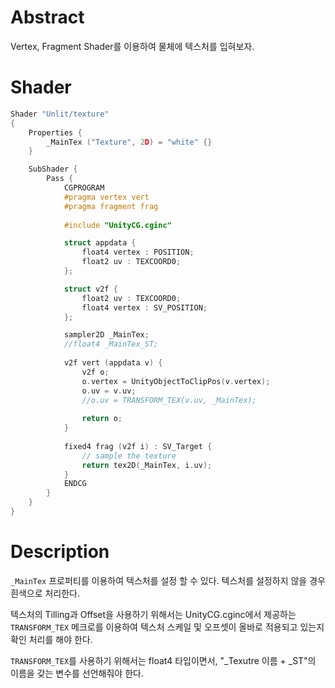 # Abstract

Vertex, Fragment Shader를 이용하여 물체에 텍스처를 입혀보자.

# Shader

```c
Shader "Unlit/texture"
{
    Properties {
        _MainTex ("Texture", 2D) = "white" {}
    }

    SubShader {
        Pass {
            CGPROGRAM
            #pragma vertex vert
            #pragma fragment frag
            
            #include "UnityCG.cginc"

            struct appdata {
                float4 vertex : POSITION;
                float2 uv : TEXCOORD0;
            };

            struct v2f {
                float2 uv : TEXCOORD0;
                float4 vertex : SV_POSITION;
            };

            sampler2D _MainTex;
            //float4 _MainTex_ST;
            
            v2f vert (appdata v) {
                v2f o;
                o.vertex = UnityObjectToClipPos(v.vertex);
                o.uv = v.uv;
                //o.uv = TRANSFORM_TEX(v.uv, _MainTex);
                
                return o;
            }
            
            fixed4 frag (v2f i) : SV_Target {
                // sample the texture
                return tex2D(_MainTex, i.uv);
            }
            ENDCG
        }
    }
}
```

# Description

`_MainTex` 프로퍼티를 이용하여 텍스처를 설정 할 수 있다. 텍스처를 설정하지 않을 경우 흰색으로 처리한다.

텍스처의 Tilling과 Offset을 사용하기 위해서는 UnityCG.cginc에서 제공하는 `TRANSFORM_TEX` 메크로를 이용하여 텍스처 스케일 및 오프셋이 올바로 적용되고 있는지 확인 처리를 해야 한다.

`TRANSFORM_TEX`를 사용하기 위해서는 float4 타입이면서, "_Texutre 이름 + _ST"의 이름을 갖는 변수를 선언해줘야 한다.